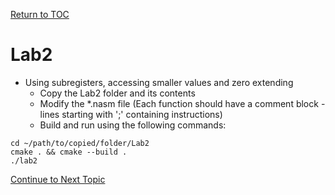 <a href="https://github.com/CyberTrainingUSAF/06-Debugging-Assembly/blob/master/00-Table-of-Contents.md" rel="Return to TOC"> Return to TOC </a>

# Lab2

* Using subregisters, accessing smaller values and zero extending
    * Copy the Lab2 folder and its contents
    * Modify the *.nasm file (Each function should have a comment block - lines starting with ';' containing instructions)
    * Build and run using the following commands:

```
cd ~/path/to/copied/folder/Lab2
cmake . && cmake --build .
./lab2
```

<a href="https://github.com/CyberTrainingUSAF/06-Debugging-Assembly/blob/master/02_Intro_to_ASM/05_Adv_Types.md" rel="Continue to Next Topic"> Continue to Next Topic </a>
